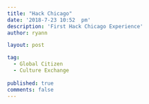 ```yaml
---
title: "Hack Chicago"
date: '2018-7-23 10:52	pm'
description: 'First Hack Chicago Experience'
author: ryann	

layout: post

tag:
  - Global Citizen
  - Culture Exchange
  
published: true
comments: false
---
```



  
  


